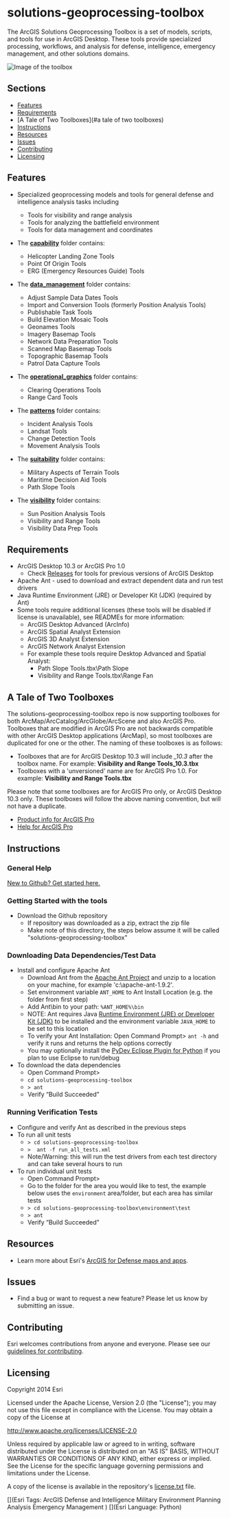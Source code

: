 # solutions-geoprocessing-toolbox

The ArcGIS Solutions Geoprocessing Toolbox is a set of models, scripts, and tools for use in ArcGIS Desktop. These tools provide specialized processing, workflows, and analysis for defense, intelligence, emergency management, and other solutions domains.

![Image of the toolbox](SolutionsGeoprocessingToolboxGraphic.png)

## Sections

* [Features](#features)
* [Requirements](#requirements)
* [A Tale of Two Toolboxes](#a tale of two toolboxes)
* [Instructions](#instructions)
* [Resources](#resources)
* [Issues](#issues)
* [Contributing](#contributing)
* [Licensing](#licensing)

## Features

* Specialized geoprocessing models and tools for general defense and intelligence analysis tasks including
  * Tools for visibility and range analysis
  * Tools for analyzing the battlefield environment
  * Tools for data management and coordinates

* The [**capability**](./capability/README.md) folder contains:
  * Helicopter Landing Zone Tools
  * Point Of Origin Tools
  * ERG (Emergency Resources Guide) Tools
  
* The [**data_management**](./data_management/README.md) folder contains:
  * Adjust Sample Data Dates Tools
  * Import and Conversion Tools (formerly Position Analysis Tools)
  * Publishable Task Tools
  * Build Elevation Mosaic Tools
  * Geonames Tools
  * Imagery Basemap Tools
  * Network Data Preparation Tools
  * Scanned Map Basemap Tools
  * Topographic Basemap Tools
  * Patrol Data Capture Tools
  
* The [**operational_graphics**](./operational_graphics/README.md) folder contains:
  * Clearing Operations Tools
  * Range Card Tools
  
* The [**patterns**](./patterns/README.md) folder contains:
  * Incident Analysis Tools
  * Landsat Tools
  * Change Detection Tools
  * Movement Analysis Tools
  
* The [**suitability**](./suitability/README.md) folder contains:
  * Military Aspects of Terrain Tools
  * Maritime Decision Aid Tools
  * Path Slope Tools

* The [**visibility**](./visibility/README.md) folder contains:
  * Sun Position Analysis Tools
  * Visibility and Range Tools
  * Visibility Data Prep Tools

## Requirements

* ArcGIS Desktop 10.3 or ArcGIS Pro 1.0
    * Check [Releases](https://github.com/Esri/solutions-geoprocessing-toolbox/releases) for tools for previous versions of ArcGIS Desktop
* Apache Ant - used to download and extract dependent data and run test drivers
* Java Runtime Environment (JRE) or Developer Kit (JDK) (required by Ant)
* Some tools require additional licenses (these tools will be disabled if license is unavailable), see READMEs for more information: 
    * ArcGIS Desktop Advanced (ArcInfo)
    * ArcGIS Spatial Analyst Extension
    * ArcGIS 3D Analyst Extension
    * ArcGIS Network Analyst Extension
    * For example these tools require Desktop Advanced and Spatial Analyst:
        * Path Slope Tools.tbx\Path Slope
        * Visibility and Range Tools.tbx\Range Fan

## A Tale of Two Toolboxes

The solutions-geoprocessing-toolbox repo is now supporting toolboxes for both ArcMap/ArcCatalog/ArcGlobe/ArcScene and also ArcGIS Pro. Toolboxes that are modified in ArcGIS Pro are not
backwards compatible with other ArcGIS Desktop applications (ArcMap), so most toolboxes are duplicated for one or the other. The naming of these toolboxes is as follows:

* Toolboxes that are for ArcGIS Desktop 10.3 will include *_10.3* after the toolbox name. For example: **Visibility and Range Tools_10.3.tbx**
* Toolboxes with a 'unversioned' name are for ArcGIS Pro 1.0. For example: **Visibility and Range Tools.tbx**

Please note that some toolboxes are for ArcGIS Pro only, or ArcGIS Desktop 10.3 only. These toolboxes will follow the above naming convention, but will not have a duplicate.

* [Product info for ArcGIS Pro](http://www.esri.com/software/arcgis-pro)
* [Help for ArcGIS Pro](http://pro.arcgis.com/en/pro-app/)


## Instructions

### General Help
[New to Github? Get started here.](http://htmlpreview.github.com/?https://github.com/Esri/esri.github.com/blob/master/help/esri-getting-to-know-github.html)

### Getting Started with the tools

* Download the Github repository
    * If repository was downloaded as a zip, extract the zip file
    * Make note of this directory, the steps below assume it will be called "solutions-geoprocessing-toolbox"

### Downloading Data Dependencies/Test Data

* Install and configure Apache Ant
    * Download Ant from the [Apache Ant Project](http://ant.apache.org/bindownload.cgi) and unzip to a location on your machine, for example 'c:\apache-ant-1.9.2'.
    * Set environment variable `ANT_HOME` to Ant Install Location (e.g. the folder from first step)
    * Add Ant\bin to your path: `%ANT_HOME%\bin`
    * NOTE: Ant requires Java [Runtime Environment (JRE) or Developer Kit (JDK)](http://www.oracle.com/technetwork/java/javase/downloads/index.html) to be installed and the environment variable `JAVA_HOME` to be set to this location
    * To verify your Ant Installation: Open Command Prompt> `ant -h` and verify it runs and returns the help options correctly 
    * You may optionally install the [PyDev Eclipse Plugin for Python](http://pydev.org) if you plan to use Eclipse to run/debug
* To download the data dependencies 
    * Open Command Prompt>
    * `cd solutions-geoprocessing-toolbox`
    * `> ant`
    * Verify “Build Succeeded”  

### Running Verification Tests

* Configure and verify Ant as described in the previous steps
* To run all unit tests
    * `> cd solutions-geoprocessing-toolbox`
    * `>  ant -f run_all_tests.xml`
    *  Note/Warning: this will run the test drivers from each test directory and can take several hours to run
* To run individual unit tests
    * Open Command Prompt>
    * Go to the folder for the area you would like to test, the example below uses the `environment` area/folder, but each area has similar tests 
    * `> cd solutions-geoprocessing-toolbox\environment\test`
    * `> ant`
    * Verify “Build Succeeded”

## Resources

* Learn more about Esri's [ArcGIS for Defense maps and apps](http://resources.arcgis.com/en/communities/defense-and-intelligence/).

## Issues

* Find a bug or want to request a new feature?  Please let us know by submitting an issue.

## Contributing

Esri welcomes contributions from anyone and everyone. Please see our [guidelines for contributing](https://github.com/esri/contributing).

## Licensing

Copyright 2014 Esri

Licensed under the Apache License, Version 2.0 (the "License");
you may not use this file except in compliance with the License.
You may obtain a copy of the License at

   http://www.apache.org/licenses/LICENSE-2.0

Unless required by applicable law or agreed to in writing, software
distributed under the License is distributed on an "AS IS" BASIS,
WITHOUT WARRANTIES OR CONDITIONS OF ANY KIND, either express or implied.
See the License for the specific language governing permissions and
limitations under the License.

A copy of the license is available in the repository's
[license.txt](license.txt) file.

[](Esri Tags: ArcGIS Defense and Intelligence Military Environment Planning Analysis Emergency Management )
[](Esri Language: Python)
